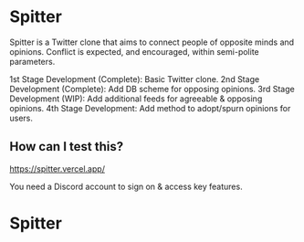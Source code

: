 # Spitter

Spitter is a Twitter clone that aims to connect people of opposite minds and opinions. Conflict is expected, and encouraged, within semi-polite parameters.

1st Stage Development (Complete): Basic Twitter clone.
2nd Stage Development (Complete): Add DB scheme for opposing opinions.
3rd Stage Development (WIP): Add additional feeds for agreeable & opposing opinions.
4th Stage Development: Add method to adopt/spurn opinions for users.

## How can I test this?

https://spitter.vercel.app/

You need a Discord account to sign on & access key features.

# Spitter
